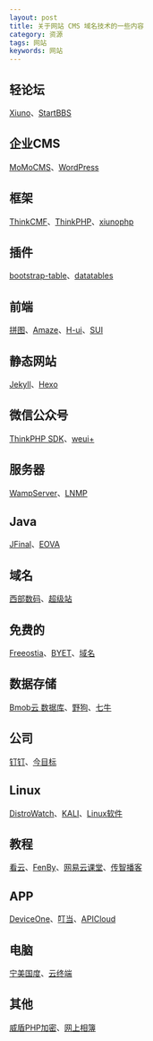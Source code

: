 ```yaml
---
layout: post
title: 关于网站 CMS 域名技术的一些内容
category: 资源
tags: 网站
keywords: 网站
---
```


## 轻论坛

[Xiuno](http://bbs.xiuno.com)、[StartBBS](http://www.startbbs.com)

## 企业CMS

[MoMoCMS](http://momocms.youyax.com/)、[WordPress](https://cn.wordpress.org)

## 框架

[ThinkCMF](http://www.thinkcmf.com)、[ThinkPHP](http://www.thinkphp.cn)、[xiunophp](https://www.kancloud.cn/xiuno/xiunophp)

## 插件

[bootstrap-table](https://github.com/wenzhixin/bootstrap-table)、[datatables](https://datatables.net)

## 前端

[拼图](http://www.pintuer.com)、[Amaze](http://amazeui.org)、[H-ui](http://www.h-ui.net)、[SUI](http://m.sui.taobao.org)

## 静态网站

[Jekyll](http://jekyll.bootcss.com)、[Hexo](https://hexo.io/)

## 微信公众号

[ThinkPHP SDK](http://www.thinkphp.cn/extend/588.html)、[weui+](https://github.com/logoove/weui)

## 服务器

[WampServer](http://www.wampserver.com)、[LNMP](https://lnmp.org)

## Java

[JFinal](http://www.jfinal.com)、[EOVA](http://www.eova.cn)

## 域名

[西部数码](http://www.west.cn/domains/)、[超级站](http://app.321-0.com/inputApp.asp)

## 免费的

[Freeostia](https://www.freehostia.com)、[BYET](https://byet.host)、[域名](http://www.freenom.com/en/index.html?lang=en)

## 数据存储

[Bmob云 数据库](http://www.bmob.cn)、[野狗](https://www.wilddog.com)、[七牛](https://www.qiniu.com)

## 公司

[钉钉](https://www.dingtalk.com)、[今目标](http://www.jingoal.com)

## Linux

[DistroWatch](http://distrowatch.com)、[KALI](https://www.kali.org)、[Linux软件](https://github.com/ChrisLeeGit/awesome-linux-software-cn)

## 教程

[看云](https://www.kancloud.cn)、[FenBy](http://www.fenby.com)、[网易云课堂](http://study.163.com)、[传智播客](http://www.itcast.cn)

## APP

[DeviceOne](http://www.deviceone.net)、[叮当](http://www.dingdone.com)、[APICloud](http://www.apicloud.com)

## 电脑

[宁美国度](https://nmsm.tmall.com)、[云终端](https://yzdpf.taobao.com)

## 其他

[威盾PHP加密](http://pan.baidu.com/s/1dFzkNZF)、[网上相簿](http://cn.piwigo.org)